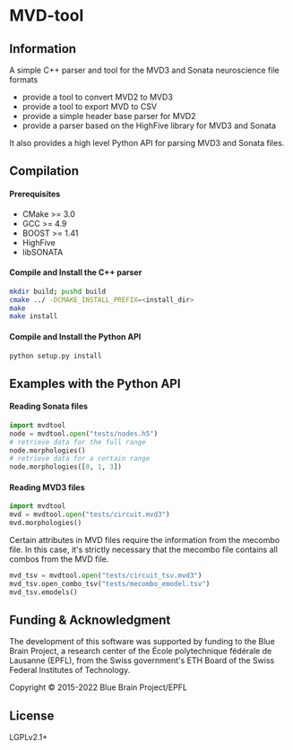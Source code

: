 # MVD-tool

## Information

A simple C++ parser and tool for the MVD3 and Sonata neuroscience file formats

* provide a tool to convert MVD2 to MVD3
* provide a tool to export MVD to CSV
* provide a simple header base parser for MVD2
* provide a parser based on the HighFive library for MVD3 and Sonata

It also provides a high level Python API for parsing MVD3 and Sonata files.

## Compilation

#### Prerequisites
 - CMake >= 3.0
 - GCC >= 4.9
 - BOOST >= 1.41
 - HighFive
 - libSONATA

#### Compile and Install the C++ parser

```bash
mkdir build; pushd build
cmake ../ -DCMAKE_INSTALL_PREFIX=<install_dir>
make
make install
```
#### Compile and Install the Python API
```bash
python setup.py install
```

## Examples with the Python API

#### Reading Sonata files
```python
import mvdtool
node = mvdtool.open("tests/nodes.h5")
# retrieve data for the full range
node.morphologies()
# retrieve data for a certain range
node.morphologies([0, 1, 3])
```

#### Reading MVD3 files
```python
import mvdtool
mvd = mvdtool.open("tests/circuit.mvd3")
mvd.morphologies()
```
Certain attributes in MVD files require the information from the mecombo file. In this case, it's strictly necessary that the mecombo file contains all combos from the MVD file.
```python
mvd_tsv = mvdtool.open("tests/circuit_tsv.mvd3")
mvd_tsv.open_combo_tsv("tests/mecombo_emodel.tsv")
mvd_tsv.emodels()
```

## Funding & Acknowledgment
 
The development of this software was supported by funding to the Blue Brain Project, a research center of the École polytechnique fédérale de Lausanne (EPFL), from the Swiss government's ETH Board of the Swiss Federal Institutes of Technology.
 
Copyright © 2015-2022 Blue Brain Project/EPFL


## License

LGPLv2.1+
